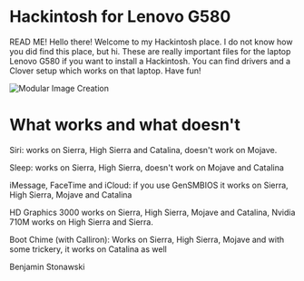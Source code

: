 # Hackintosh for Lenovo G580

READ ME!
Hello there!
Welcome to my Hackintosh place. I do not know how you did find this place, but hi.
These are really important files for the laptop Lenovo G580 if you want to install a Hackintosh.
You can find drivers and a Clover setup which works on that laptop.
Have fun!

![Modular Image Creation](https://cdn.discordapp.com/attachments/597823434537304103/708105979149156433/lenovo_hack.png)
# What works and what doesn't

Siri: works on Sierra, High Sierra and Catalina, doesn't work on Mojave.

Sleep: works on Sierra, High Sierra, doesn't work on Mojave and Catalina

iMessage, FaceTime and iCloud: if you use GenSMBIOS it works on Sierra, High Sierra, Mojave and Catalina

HD Graphics 3000 works on Sierra, High Sierra, Mojave and Catalina, Nvidia 710M works on High Sierra and Sierra.

Boot Chime (with Calliron): Works on Sierra, High Sierra, Mojave and with some trickery, it works on Catalina as well



Benjamin Stonawski
